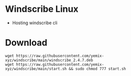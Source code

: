# Windscribe Linux
- Hosting windscribe cli
# Download
```wget https://raw.githubusercontent.com/yemix-xyz/windscribe/main/windscribe_2.4.7.deb``` <br />
```wget https://raw.githubusercontent.com/yemix-xyz/windscribe/main/start.sh && sudo chmod 777 start.sh``` <br />
